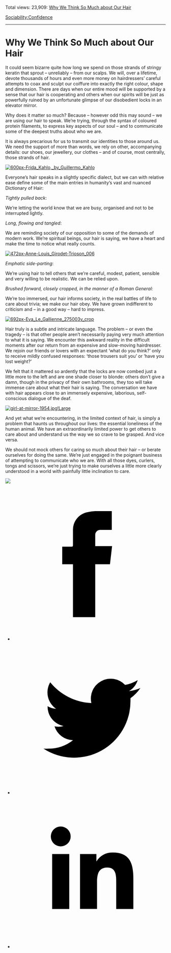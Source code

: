Total views: 23,909: [Why We Think So Much about Our Hair](https://www.theschooloflife.com/thebookoflife/why-we-think-so-much-about-our-hair/)

[Sociability:](https://www.theschooloflife.com/thebookoflife/category/sociability/)[Confidence](https://www.theschooloflife.com/thebookoflife/category/sociability/confidence/)

* * *

# Why We Think So Much about Our Hair
<style>
						.alignnone {
  display: block;
  margin-left: auto;
  margin-right: auto;
  align: center:
}

.addtoany_share_save_container {
display:none;
}

.wp-block-image {
		display: block;
  margin-left: auto;
  margin-right: auto;
  width: 50%;
}

.aligncenter {
display: block;
  margin-left: auto;
  margin-right: auto;
  align: center:
}

@media only screen and (max-width: 500px) {
  .wp-block-image {
		display: block;
  margin-left: auto;
  margin-right: auto;
  width: 100%;
} }

h1 {max-width: 600px !important;
}
.s18-single-post .content-area .site-main article .post-cat-header-display + .old-wrapper p {
    font-size: 1.200em
}
						</style>

It could seem bizarre quite how long we spend on those strands of stringy keratin that sprout – unreliably – from our scalps. We will, over a lifetime, devote thousands of hours and even more money on hairdressers’ careful attempts to coax and sculpt our coiffure into exactly the right colour, shape and dimension. There are days when our entire mood will be supported by a sense that our hair is cooperating and others when our spirits will be just as powerfully ruined by an unfortunate glimpse of our disobedient locks in an elevator mirror.

Why does it matter so much? Because – however odd this may sound – we are using our hair to speak. We’re trying, through the syntax of coloured protein filaments, to express key aspects of our soul – and to communicate some of the deepest truths about who we are.

It is always precarious for us to transmit our identities to those around us. We need the support of more than words, we rely on other, accompanying details: our shoes, our jewellery, our clothes – and of course, most centrally, those strands of hair.

[![600px-Frida_Kahlo,_by_Guillermo_Kahlo](https://www.theschooloflife.com/thebookoflife/wp-content/uploads/2017/02/600px-Frida_Kahlo_by_Guillermo_Kahlo.jpg)](http://www.thebookoflife.org/wp-content/uploads/2017/02/600px-Frida_Kahlo_by_Guillermo_Kahlo.jpg)

Everyone’s hair speaks in a slightly specific dialect, but we can with relative ease define some of the main entries in humanity’s vast and nuanced Dictionary of Hair:

_Tightly pulled back_:

We’re letting the world know that we are busy, organised and not to be interrupted lightly.

_Long, flowing and tangled_:

We are reminding society of our opposition to some of the demands of modern work. We’re spiritual beings, our hair is saying, we have a heart and make the time to notice what really counts.

[![472px-Anne-Louis_Girodet-Trioson_006](https://www.theschooloflife.com/thebookoflife/wp-content/uploads/2017/02/472px-Anne-Louis_Girodet-Trioson_006.jpg)](http://www.thebookoflife.org/wp-content/uploads/2017/02/472px-Anne-Louis_Girodet-Trioson_006.jpg)

_Emphatic side-parting_:

We’re using hair to tell others that we’re careful, modest, patient, sensible and very willing to be realistic. We can be relied upon.

_Brushed forward, closely cropped, in the manner of a Roman General:_

We’re too immersed, our hair informs society, in the real battles of life to care about trivia; we make our hair obey. We have grown indifferent to criticism and – in a good way – hard to impress.

[![692px-Eva_Le_Gallienne_275003v_crop](https://www.theschooloflife.com/thebookoflife/wp-content/uploads/2017/02/692px-Eva_Le_Gallienne_275003v_crop.jpg)](http://www.thebookoflife.org/wp-content/uploads/2017/02/692px-Eva_Le_Gallienne_275003v_crop.jpg)

Hair truly is a subtle and intricate language. The problem – or even the tragedy – is that other people aren’t necessarily paying very much attention to what it is saying. We encounter this awkward reality in the difficult moments after our return from an expensive and slow-moving hairdresser. We rejoin our friends or lovers with an expectant ‘what do you think?’ only to receive mildly confused responses: ‘those trousers suit you’ or ‘have you lost weight?’

We felt that it mattered so ardently that the locks are now combed just a little more to the left and are one shade closer to blonde: others don’t give a damn, though in the privacy of their own bathrooms, they too will take immense care about what their hair is saying. The conversation we have with hair appears close to an immensely expensive, laborious, self-conscious dialogue of the deaf.

[![girl-at-mirror-1954.jpg!Large](https://www.theschooloflife.com/thebookoflife/wp-content/uploads/2017/02/girl-at-mirror-1954.jpgLarge.jpg)](http://www.thebookoflife.org/wp-content/uploads/2017/02/girl-at-mirror-1954.jpgLarge.jpg)

And yet what we’re encountering, in the limited context of hair, is simply a problem that haunts us throughout our lives: the essential loneliness of the human animal. We have an extraordinarily limited power to get others to care about and understand us the way we so crave to be grasped. And vice versa.

We should not mock others for caring so much about their hair – or berate ourselves for doing the same. We’re just engaged in the poignant business of attempting to communicate who we are. With all those dyes, curlers, tongs and scissors, we’re just trying to make ourselves a little more clearly understood in a world with painfully little inclination to care.

[![](https://img.youtube.com/vi/kwwAJSI-dgo/0.jpg)](https://www.youtube.com/embed/kwwAJSI-dgo?ecver=2 '')
<style>
    .iframe-class { display: block !important; }
</style>

- [<svg xmlns="http://www.w3.org/2000/svg" viewbox="0 0 26 26"><title>Facebook</title>
                    <g>
                        <path d="M8.38,10H9.92c.2,0,.29,0,.29-.28,0-.82,0-1.64,0-2.46a3.05,3.05,0,0,1,2.57-3.15A7.22,7.22,0,0,1,14,3.95c.86,0,1.71,0,2.57,0h.25v3.2h-2A.85.85,0,0,0,14,8c0,.62,0,1.24,0,1.91h2.87L16.51,13H14v9H10.21V13H8.38Z"></path>
                    </g>
                </svg>](http://www.facebook.com/sharer/sharer.php?u=https://www.theschooloflife.com/thebookoflife/why-we-think-so-much-about-our-hair/)
- [<svg xmlns="http://www.w3.org/2000/svg" viewbox="0 0 26 26"><title>Twitter</title>
                    <path d="M21.69,7.9a6.75,6.75,0,0,1-1.94.53,3.39,3.39,0,0,0,1.48-1.87,6.76,6.76,0,0,1-2.14.82,3.38,3.38,0,0,0-5.75,3.08,9.59,9.59,0,0,1-7-3.53,3.38,3.38,0,0,0,1,4.51A3.36,3.36,0,0,1,5.89,11v0A3.38,3.38,0,0,0,8.6,14.37a3.39,3.39,0,0,1-1.53.06,3.38,3.38,0,0,0,3.15,2.35A6.78,6.78,0,0,1,6,18.22a6.87,6.87,0,0,1-.81,0A9.6,9.6,0,0,0,20,10.08q0-.22,0-.44A6.86,6.86,0,0,0,21.69,7.9Z"></path>
                </svg>](http://twitter.com/share?url=https://www.theschooloflife.com/thebookoflife/why-we-think-so-much-about-our-hair/&text=&via=theschooloflife)
- [<svg xmlns="http://www.w3.org/2000/svg" viewbox="0 0 26 26"><title>LinkedIn</title>
<path class="cls-2" d="M6.67,10H9.58v9.36H6.67ZM8.13,5.32A1.69,1.69,0,1,1,6.44,7,1.69,1.69,0,0,1,8.13,5.32"></path><path class="cls-2" d="M11.41,10H14.2v1.28h0A3.06,3.06,0,0,1,17,9.75c2.95,0,3.49,1.94,3.49,4.46v5.14H17.57V14.79c0-1.09,0-2.48-1.51-2.48s-1.75,1.18-1.75,2.4v4.63H11.41Z"></path></svg>](https://www.linkedin.com/shareArticle?mini=true&url=https://www.theschooloflife.com/thebookoflife/why-we-think-so-much-about-our-hair/)

